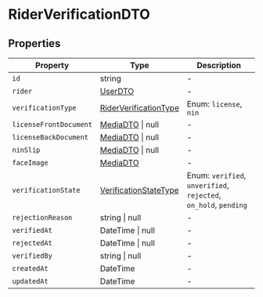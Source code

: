# RiderVerificationDTO

## Properties

| Property | Type | Description |
|----------|------|-------------|
| `id` | string | - |
| `rider` | [UserDTO](../dtos/UserDTO.md) | - |
| `verificationType` | [RiderVerificationType](../enums/RiderVerificationType.md) | Enum: `license`, `nin` |
| `licenseFrontDocument` | [MediaDTO](../dtos/MediaDTO.md) \| null | - |
| `licenseBackDocument` | [MediaDTO](../dtos/MediaDTO.md) \| null | - |
| `ninSlip` | [MediaDTO](../dtos/MediaDTO.md) \| null | - |
| `faceImage` | [MediaDTO](../dtos/MediaDTO.md) | - |
| `verificationState` | [VerificationStateType](../enums/VerificationStateType.md) | Enum: `verified`, `unverified`, `rejected`, `on_hold`, `pending` |
| `rejectionReason` | string \| null | - |
| `verifiedAt` | DateTime \| null | - |
| `rejectedAt` | DateTime \| null | - |
| `verifiedBy` | string \| null | - |
| `createdAt` | DateTime | - |
| `updatedAt` | DateTime | - |
